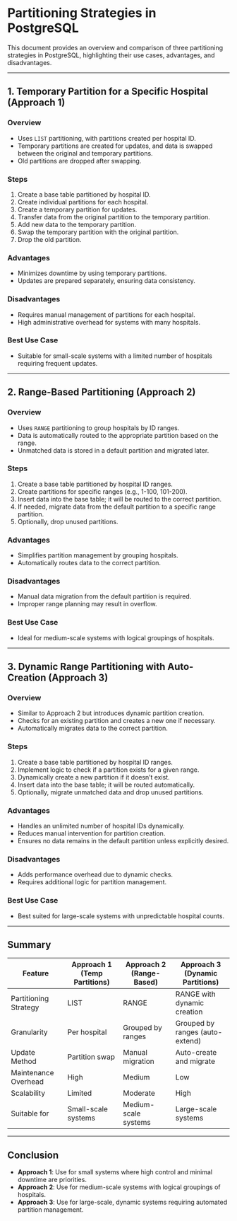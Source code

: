 # Partitioning Strategies in PostgreSQL

This document provides an overview and comparison of three partitioning strategies in PostgreSQL, highlighting their use cases, advantages, and disadvantages.

---

## 1. Temporary Partition for a Specific Hospital (Approach 1)

### **Overview**
- Uses `LIST` partitioning, with partitions created per hospital ID.
- Temporary partitions are created for updates, and data is swapped between the original and temporary partitions.
- Old partitions are dropped after swapping.

### **Steps**
1. Create a base table partitioned by hospital ID.
2. Create individual partitions for each hospital.
3. Create a temporary partition for updates.
4. Transfer data from the original partition to the temporary partition.
5. Add new data to the temporary partition.
6. Swap the temporary partition with the original partition.
7. Drop the old partition.

### **Advantages**
- Minimizes downtime by using temporary partitions.
- Updates are prepared separately, ensuring data consistency.

### **Disadvantages**
- Requires manual management of partitions for each hospital.
- High administrative overhead for systems with many hospitals.

### **Best Use Case**
- Suitable for small-scale systems with a limited number of hospitals requiring frequent updates.

---

## 2. Range-Based Partitioning (Approach 2)

### **Overview**
- Uses `RANGE` partitioning to group hospitals by ID ranges.
- Data is automatically routed to the appropriate partition based on the range.
- Unmatched data is stored in a default partition and migrated later.

### **Steps**
1. Create a base table partitioned by hospital ID ranges.
2. Create partitions for specific ranges (e.g., 1-100, 101-200).
3. Insert data into the base table; it will be routed to the correct partition.
4. If needed, migrate data from the default partition to a specific range partition.
5. Optionally, drop unused partitions.

### **Advantages**
- Simplifies partition management by grouping hospitals.
- Automatically routes data to the correct partition.

### **Disadvantages**
- Manual data migration from the default partition is required.
- Improper range planning may result in overflow.

### **Best Use Case**
- Ideal for medium-scale systems with logical groupings of hospitals.

---

## 3. Dynamic Range Partitioning with Auto-Creation (Approach 3)

### **Overview**
- Similar to Approach 2 but introduces dynamic partition creation.
- Checks for an existing partition and creates a new one if necessary.
- Automatically migrates data to the correct partition.

### **Steps**
1. Create a base table partitioned by hospital ID ranges.
2. Implement logic to check if a partition exists for a given range.
3. Dynamically create a new partition if it doesn’t exist.
4. Insert data into the base table; it will be routed automatically.
5. Optionally, migrate unmatched data and drop unused partitions.

### **Advantages**
- Handles an unlimited number of hospital IDs dynamically.
- Reduces manual intervention for partition creation.
- Ensures no data remains in the default partition unless explicitly desired.

### **Disadvantages**
- Adds performance overhead due to dynamic checks.
- Requires additional logic for partition management.

### **Best Use Case**
- Best suited for large-scale systems with unpredictable hospital counts.

---

## Summary

| Feature                          | Approach 1 (Temp Partitions) | Approach 2 (Range-Based) | Approach 3 (Dynamic Partitions) |
|----------------------------------|-----------------------------|--------------------------|---------------------------------|
| Partitioning Strategy            | LIST                        | RANGE                   | RANGE with dynamic creation    |
| Granularity                      | Per hospital                | Grouped by ranges       | Grouped by ranges (auto-extend)|
| Update Method                    | Partition swap              | Manual migration        | Auto-create and migrate        |
| Maintenance Overhead             | High                        | Medium                  | Low                             |
| Scalability                      | Limited                     | Moderate                | High                            |
| Suitable for                     | Small-scale systems         | Medium-scale systems    | Large-scale systems             |

---

## Conclusion

- **Approach 1**: Use for small systems where high control and minimal downtime are priorities.
- **Approach 2**: Use for medium-scale systems with logical groupings of hospitals.
- **Approach 3**: Use for large-scale, dynamic systems requiring automated partition management.

